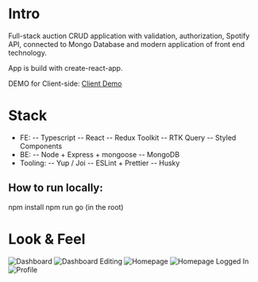 # Intro
Full-stack auction CRUD application with validation, authorization, Spotify API, connected to Mongo Database and modern application of front end technology.

App is build with create-react-app.

DEMO for Client-side: [Client Demo](https://vinyl-auction.netlify.app/)

# Stack
- FE:
-- Typescript
-- React
-- Redux Toolkit
-- RTK Query
-- Styled Components
- BE:
-- Node + Express + mongoose
-- MongoDB
- Tooling:
-- Yup / Joi
-- ESLint + Prettier
-- Husky

## How to run locally:

npm install
npm run go (in the root)


# Look & Feel
![Dashboard](./client/public/dashboard.png)
![Dashboard Editing](./client/public/dashboard-edit.png)
![Homepage](./client/public/homepage.png)
![Homepage Logged In](./client/public/homepage-logged-in.png)
![Profile](./client/public/profile.png)

